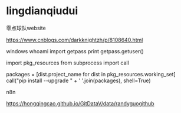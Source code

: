 # lingdianqiudui
零点球队website

https://www.cnblogs.com/darkknightzh/p/8108640.html

windows whoami
import getpass
print getpass.getuser()


import pkg_resources
from subprocess import call

packages = [dist.project_name for dist in pkg_resources.working_set]
call("pip install --upgrade " + ' '.join(packages), shell=True)

n8n

https://hongqingcao.github.io/GitDataV/data/randyguogithub
